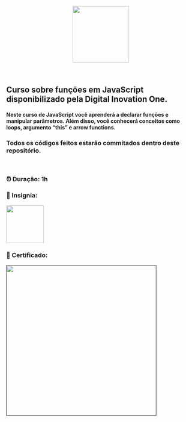 <p align="center">
<img src="https://hermes.digitalinnovation.one/courses/cover/355ab077-57cd-4860-b385-7afaa497a77c_cover.png" height="150" >
</p><br>
<p align="center">
<h2> Curso sobre funções em JavaScript disponibilizado pela Digital Inovation One.</h2>
<h4> Neste curso de JavaScript você aprenderá a declarar funções e manipular parâmetros. Além disso, você conhecerá conceitos como loops, argumento “this” e arrow functions.</h4>

<h3> Todos os códigos feitos estarão commitados dentro deste repositório.</h3>
<br>
<h3> ⏰ Duração: 1h</h3>
<h3> 🏅 Insignia:</h3>
<a href="#"><img src="" height="100"></a><br>
<h3> 🧾 Certificado:</h3>
<a href="" target="_blank"><img src="" height="400"></a>

</p>
